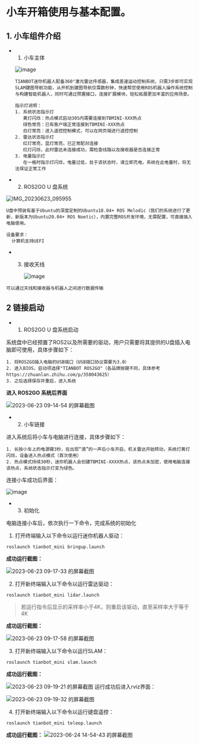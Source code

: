 # 小车开箱使用与基本配置。

## 1. 小车组件介绍
- 1. 小车主体

  ![image](https://github.com/RichardMJT/robot-ws/assets/51042944/bc64fe06-7ccb-4ce8-ab6d-ab2530c6cb7e)
  ```
  TIANBOT迷你机器人配备360°激光雷达传感器，集成差速运动控制系统，只需3步即可实现SLAM建图导航功能，从开机到建图导航仅需数秒钟，快速帮您使用ROS机器人操作系统控制与构建智能机器人，同时可通过预置接口，连接扩展模块，轻松拓展更加丰富的应用场景。
  ```
  ```
  指示灯说明：
  1. 系统状态指示灯
     黄灯闪烁：热点模式启动30S内需要连接到TBMINI-XXX热点
     绿色常亮：已有客户端正常连接到TBMINI-XXX热点
     白灯常亮：进入遥控控制模式，可以在网页端进行遥控控制
  2. 雷达状态指示灯
     红灯常亮，蓝灯常亮，已正常配对连接
     红灯闪烁，此时雷达未连接成功，需检查线路以及接收器是否连接正常
  3. 电量指示灯
     在一格时指示灯闪烁，电量过低，处于该状态时，请立即充电，系统在此电量时，将无法保证正常工作
  ```
- 2.  ROS2GO U 盘系统


![IMG_20230623_095955](https://github.com/MingkaiSheng/robot-ws/assets/41623939/9a1f7bae-ac3e-4bd8-b16f-be8dc9e57e70)

  
```
U盘中预装有基于Ubuntu的深度定制的Ubuntu18.04+ ROS Melodic（我们的系统进行了更新，新版本为Ubuntu20.04+ ROS Noetic），内置完整ROS开发环境，无需配置，可直接插入电脑使用。
```
```
设备要求：
  计算机支持UEFI
```
- 3. 接收天线
     
     ![image](https://github.com/RichardMJT/robot-ws/assets/51042944/11634332-9b4a-4c3f-af30-8ee6968e558c)

```
可以通过天线和接收器与机器人之间进行数据传输
```

## 2 链接启动
- 1. ROS2GO U 盘系统启动

系统盘中已经预置了ROS2以及所需要的驱动，用户只需要将其提供的U盘插入电脑即可使用，具体步骤如下：
```
1. 将ROS2GO插入电脑的USB端口（USB端口协议需要为3.0）
2. 进入BIOS，启动项选择"TIANBOT ROS2GO"（各品牌按键不同，具体参考https://zhuanlan.zhihu.com/p/358043625）
3. 之后选择保存并重启，进入系统
```
**进入 ROS2GO 系统后界面**

![2023-06-23 09-14-54 的屏幕截图](https://github.com/MingkaiSheng/robot-ws/assets/41623939/fd3b1718-b812-4b51-9258-bf3fbd404bf3)


- 2. 小车链接

进入系统后将小车与电脑进行连接，具体步骤如下：
```
1. 长按小车上的电源键3秒，在出现“滴”的一声后小车开启，机关雷达开始转动，系统灯黄灯闪烁，设备进入热点模式（首次使用）
2. 热点模式持续30秒，迷你机器人会创建TBMINI-XXXX热点，该热点未加密，使用电脑连接该热点，系统状态指示灯变为绿色。
```
连接小车成功后界面：

![image](https://github.com/RichardMJT/robot-ws/assets/51042944/7fb86e13-61f9-4208-bfd0-40de7162aa14)


- 3. 初始化

电脑连接小车后，依次执行一下命令，完成系统的初始化

1. 打开终端输入以下命令以运行迷你机器人驱动：
```
roslaunch tianbot_mini bringup.launch
```
**成功运行截图：**

![2023-06-23 09-17-33 的屏幕截图](https://github.com/MingkaiSheng/robot-ws/assets/41623939/9cff83cb-5116-4668-8e6d-e72db9a55ab5)

2. 打开新终端输入以下命令以运行雷达驱动：
```
roslaunch tianbot_mini lidar.launch
```
> 若运行指令后显示的采样率小于4K，则重启该驱动，直至采样率大于等于4K

**成功运行截图：**

![2023-06-23 09-17-58 的屏幕截图](https://github.com/MingkaiSheng/robot-ws/assets/41623939/928513d4-9545-4731-859f-9de373efecf7)

3. 打开新终端输入以下命令以运行SLAM：
```
roslaunch tianbot_mini slam.launch
```
**成功运行截图：**

![2023-06-23 09-19-21 的屏幕截图](https://github.com/MingkaiSheng/robot-ws/assets/41623939/8318b871-fb6b-4633-bb67-746a9ec4b76a)
运行成功后进入rviz界面：

![2023-06-23 09-19-32 的屏幕截图](https://github.com/MingkaiSheng/robot-ws/assets/41623939/092e95dc-b36c-4a84-86a9-8c3e43b40772)


4. 打开新终端输入以下命令以运行键盘遥控：

```
roslaunch tianbot_mini teleop.launch
```

**成功运行截图：**
![2023-06-24 14-54-43 的屏幕截图](https://github.com/MingkaiSheng/robot-ws/assets/41623939/ff69cbab-53b4-4196-a656-66f8340dc705)









